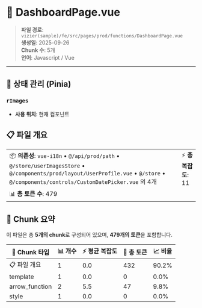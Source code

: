 # 📄 DashboardPage.vue

> **파일 경로**: `vizier(sample)/fe/src/pages/prod/functions/DashboardPage.vue`  
> **생성일**: 2025-09-26  
> **Chunk 수**: 5개  
> **언어**: Javascript / Vue
---


## 🏪 상태 관리 (Pinia)

### `rImages`
- **사용 위치**: 현재 컴포넌트




## 📋 파일 개요

| | |
|--|--|
| 📦 **의존성**: `vue-i18n` • `@/api/prod/path` • `@/store/userImagesStore` • `@/components/prod/layout/UserProfile.vue` • `@/store` • `@/components/controls/CustomDatePicker.vue` 외 4개 | ⚡ **총 복잡도**: 11 |
| 📊 **총 토큰 수**: 479 |  |






## 🧩 Chunk 요약

이 파일은 총 **5개의 chunk**로 구성되어 있으며, **479개의 토큰**을 포함합니다.

| 🧩 Chunk 타입 | 📊 개수 | ⚡ 평균 복잡도 | 📝 총 토큰 | 📈 비율 |
|---------------|--------|-------------|----------|--------|
| 📋 파일 개요 | 1 | 0.0 | 432 | 90.2% |
| template | 1 | 0.0 | 0 | 0.0% |
| arrow_function | 2 | 5.5 | 47 | 9.8% |
| style | 1 | 0.0 | 0 | 0.0% |

